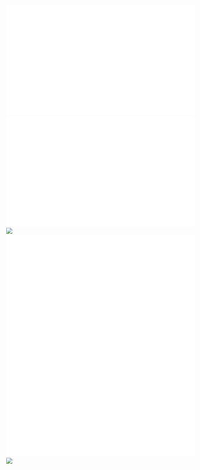 <div align="left">
<!--
https://github.community/t/support-theme-context-for-images-in-light-vs-dark-mode/147981/84
-->
<a href="https://github.com/lovinoes/github-stats#gh-dark-mode-only">
<img src="https://github.com/lovinoes/github-stats/blob/master/generated/overview.svg#gh-dark-mode-only" />
<img src="https://github.com/lovinoes/github-stats/blob/master/generated/languages.svg#gh-dark-mode-only" />
<img src="https://counter.lunoxia.net/get/@lovinoes?theme=moebooru-h">
</a>
<a href="https://github.com/lovinoes/github-stats#gh-light-mode-only">
<img src="https://github.com/lovinoes/github-stats/blob/master/generated/overview.svg#gh-dark-mode-only#gh-light-mode-only" />
<img src="https://github.com/lovinoes/github-stats/blob/master/generated/languages.svg#gh-dark-mode-only#gh-light-mode-only" />
<img src="https://counter.lunoxia.net/get/@lovinoes?theme=moebooru-h">
</a>
</div>

